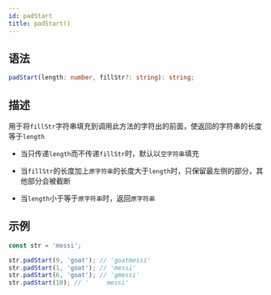 ```yaml
---
id: padStart
title: padStart()
---
```


## 语法

```ts
padStart(length: number, fillStr?: string): string;
```

## 描述

用于将`fillStr`字符串填充到调用此方法的字符出的前面，使返回的字符串的长度等于`length`

- 当只传递`length`而不传递`fillStr`时，默认以`空字符串`填充

- 当`fillStr`的长度加上`原字符串`的长度大于`length`时，只保留最左侧的部分，其他部分会被截断

- 当`length`小于等于`原字符串`时，返回`原字符串`

## 示例

```js
const str = 'messi';

str.padStart(9, 'goat'); // 'goatmessi'
str.padStart(1, 'goat'); // 'messi'
str.padStart(6, 'goat'); // 'gmessi'
str.padStart(10); // '     messi'
```
